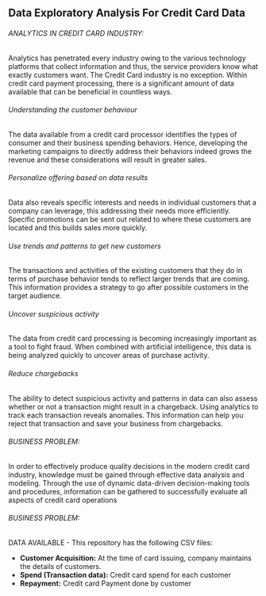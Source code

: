 ## Data Exploratory Analysis For Credit Card Data

###### ANALYTICS IN CREDIT CARD INDUSTRY:
Analytics has penetrated every industry owing to the various technology platforms that
collect information and thus, the service providers know what exactly customers want. The
Credit Card industry is no exception. Within credit card payment processing, there is a
significant amount of data available that can be beneficial in countless ways.

###### Understanding the customer behaviour
The data available from a credit card processor identifies the types of consumer and their
business spending behaviors. Hence, developing the marketing campaigns to directly
address their behaviors indeed grows the revenue and these considerations will result in
greater sales.

###### Personalize offering based on data results
Data also reveals specific interests and needs in individual customers that a company can
leverage, this addressing their needs more efficiently. Specific promotions can be sent out
related to where these customers are located and this builds sales more quickly.

###### Use trends and patterns to get new customers
The transactions and activities of the existing customers that they do in terms of purchase
behavior tends to reflect larger trends that are coming. This information provides a strategy
to go after possible customers in the target audience.

###### Uncover suspicious activity
The data from credit card processing is becoming increasingly important as a tool to fight
fraud. When combined with artificial intelligence, this data is being analyzed quickly to
uncover areas of purchase activity.

###### Reduce chargebacks
The ability to detect suspicious activity and patterns in data can also assess whether or not a
transaction might result in a chargeback. Using analytics to track each transaction reveals
anomalies. This information can help you reject that transaction and save your business
from chargebacks.

###### BUSINESS PROBLEM:
In order to effectively produce quality decisions in the modern credit card industry, knowledge 
must be gained through effective data analysis and modeling. Through the use of dynamic data-driven 
decision-making tools and procedures, information can be gathered to successfully evaluate 
all aspects of credit card operations

###### BUSINESS PROBLEM:
DATA AVAILABLE -
This repository has the following CSV files:
- **Customer Acquisition:** At the time of card issuing, company maintains the details of customers.
- **Spend (Transaction data):** Credit card spend for each customer
- **Repayment:** Credit card Payment done by customer
